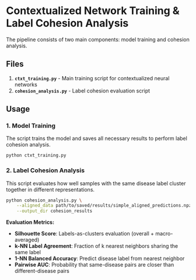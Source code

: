 # Contextualized Network Training & Label Cohesion Analysis

The pipeline consists of two main components: model training and cohesion analysis.

## Files

1. **`ctxt_training.py`** - Main training script for contextualized neural networks
2. **`cohesion_analysis.py`** - Label cohesion evaluation script

## Usage

### 1. Model Training

The script trains the model and saves all necessary results to perform label cohesion analysis.

```bash
python ctxt_training.py
```

### 2. Label Cohesion Analysis

This script evaluates how well samples with the same disease label cluster together in different representations.

```bash
python cohesion_analysis.py \
    --aligned_data path/to/saved/results/simple_aligned_predictions.npz \
    --output_dir cohesion_results
```

**Evaluation Metrics:**
- **Silhouette Score**: Labels-as-clusters evaluation (overall + macro-averaged)
- **k-NN Label Agreement**: Fraction of k nearest neighbors sharing the same label
- **1-NN Balanced Accuracy**: Predict disease label from nearest neighbor
- **Pairwise AUC**: Probability that same-disease pairs are closer than different-disease pairs